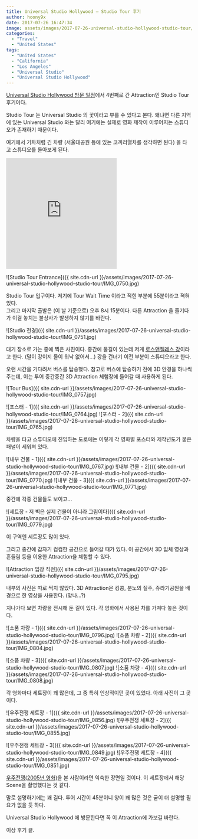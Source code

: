 ```yaml
---
title: Universal Studio Hollywood – Studio Tour 후기
author: hoony9x
date: 2017-07-26 16:47:34
image: assets/images/2017-07-26-universal-studio-hollywood-studio-tour/IMG_0750.jpg
categories:
  - "Travel"
  - "United States"
tags:
  - "United States"
  - "California"
  - "Los Angeles"
  - "Universal Studio"
  - "Universal Studio Hollywood"
---
```


[Universal Studio Hollywood 방문 일정](/united-states-2017-5th-week)에서 4번째로 간 Attraction인 Studio Tour 후기이다.

<!-- more -->

Studio Tour 는 Universal Studio 의 꽃이라고 부를 수 있다고 본다. 왜냐면 다른 지역에 있는 Universal Studio 와는 달리 여기에는 실제로 영화 제작이 이루어지는 스튜디오가 존재하기 때문이다.

여기에서 기차처럼 긴 차량 (서울대공원 등에 있는 코끼리열차를 생각하면 된다) 을 타고 스튜디오를 돌아보게 된다.

<iframe src="https://www.google.com/maps/embed?pb=!1m14!1m8!1m3!1d52836.74946129216!2d-118.35264300000001!3d34.138747!3m2!1i1024!2i768!4f13.1!3m3!1m2!1s0x0%3A0xe5ac8d14954bc930!2z7Iqk7Yqc65SU7Jik7Yis7Ja0!5e0!3m2!1sko!2sus!4v1583481147794!5m2!1sko!2sus" height="300" frameborder="0" style="border:0;" allowfullscreen=""></iframe>

![Studio Tour Entrance]({{ site.cdn-url }}/assets/images/2017-07-26-universal-studio-hollywood-studio-tour/IMG_0750.jpg)

Studio Tour 입구이다. 저기에 Tour Wait Time 이라고 적힌 부분에 55분이라고 젹혀 있다.  
그리고 마지막 출발은 (이 날 기준으로) 오후 8시 15분이다. 다른 Attraction 을 즐기다가 이걸 놓치는 불상사가 발생하지 않기를 바란다.

![Studio 전경]({{ site.cdn-url }}/assets/images/2017-07-26-universal-studio-hollywood-studio-tour/IMG_0751.jpg)

대기 장소로 가는 중에 찍은 사진이다. 중간에 물길이 있는데 저게 [로스앤젤레스 강](https://ko.wikipedia.org/wiki/%EB%A1%9C%EC%8A%A4%EC%95%A4%EC%A0%A4%EB%A0%88%EC%8A%A4_%EA%B0%95)이라고 한다. (말이 강이지 물이 워낙 없어서…) 강을 건너기 이전 부분이 스튜디오라고 한다.

오랜 시간을 기다려서 버스를 탑승했다. 참고로 버스에 탑승하기 전에 3D 안경을 하나씩 주는데, 이는 투어 중간중간 3D Attraction 체험장에 들어갈 때 사용하게 된다.

![Tour Bus]({{ site.cdn-url }}/assets/images/2017-07-26-universal-studio-hollywood-studio-tour/IMG_0757.jpg)

![포스터 - 1]({{ site.cdn-url }}/assets/images/2017-07-26-universal-studio-hollywood-studio-tour/IMG_0764.jpg)
![포스터 - 2]({{ site.cdn-url }}/assets/images/2017-07-26-universal-studio-hollywood-studio-tour/IMG_0765.jpg)

차량을 타고 스튜디오에 진입하는 도로에는 이렇게 각 영화별 포스터와 제작년도가 붙은 패널이 세워져 있다.

![내부 건물 - 1]({{ site.cdn-url }}/assets/images/2017-07-26-universal-studio-hollywood-studio-tour/IMG_0767.jpg)
![내부 건물 - 2]({{ site.cdn-url }}/assets/images/2017-07-26-universal-studio-hollywood-studio-tour/IMG_0770.jpg)
![내부 건물 - 3]({{ site.cdn-url }}/assets/images/2017-07-26-universal-studio-hollywood-studio-tour/IMG_0771.jpg)

중간에 각종 건물들도 보이고...

![세트장 - 저 벽은 실제 건물이 아니라 그림이다]({{ site.cdn-url }}/assets/images/2017-07-26-universal-studio-hollywood-studio-tour/IMG_0779.jpg)

이 구역엔 세트장도 많이 있다.

그리고 중간에 갑자기 컴컴한 공간으로 들어갈 때가 있다. 이 공간에서 3D 입체 영상과 흔들림 등을 이용한 Attraction을 체험할 수 있다.

![Attraction 입장 직전]({{ site.cdn-url }}/assets/images/2017-07-26-universal-studio-hollywood-studio-tour/IMG_0795.jpg)

내부의 사진은 따로 찍지 않았다. 3D Attraction은 킹콩, 분노의 질주, 쥬라기공원을 배경으로 한 영상을 사용한다. (맞나…?)

지나가다 보면 차량을 전시해 둔 길이 있다. 각 영화에서 사용된 차를 가져다 놓은 것이다.

![소품 차량 - 1]({{ site.cdn-url }}/assets/images/2017-07-26-universal-studio-hollywood-studio-tour/IMG_0796.jpg)
![소품 차량 - 2]({{ site.cdn-url }}/assets/images/2017-07-26-universal-studio-hollywood-studio-tour/IMG_0804.jpg)

![소품 차량 - 3]({{ site.cdn-url }}/assets/images/2017-07-26-universal-studio-hollywood-studio-tour/IMG_0807.jpg)
![소품 차량 - 4]({{ site.cdn-url }}/assets/images/2017-07-26-universal-studio-hollywood-studio-tour/IMG_0808.jpg)

각 영화마다 세트장이 꽤 많은데, 그 중 특히 인상적이던 곳이 있었다. 아래 사진이 그 곳이다.

![우주전쟁 세트장 - 1]({{ site.cdn-url }}/assets/images/2017-07-26-universal-studio-hollywood-studio-tour/IMG_0856.jpg)
![우주전쟁 세트장 - 2]({{ site.cdn-url }}/assets/images/2017-07-26-universal-studio-hollywood-studio-tour/IMG_0855.jpg)

![우주전쟁 세트장 - 3]({{ site.cdn-url }}/assets/images/2017-07-26-universal-studio-hollywood-studio-tour/IMG_0849.jpg)
![우주전쟁 세트장 - 4]({{ site.cdn-url }}/assets/images/2017-07-26-universal-studio-hollywood-studio-tour/IMG_0851.jpg)

[우주전쟁(2005년 영화)](https://ko.wikipedia.org/wiki/%EC%9A%B0%EC%A3%BC_%EC%A0%84%EC%9F%81_(2005%EB%85%84_%EC%98%81%ED%99%94))을 본 사람이라면 익숙한 장면일 것이다. 이 세트장에서 해당 Scene을 촬영했다는 것 같다.

말로 설명하기에는 꽤 길다. 투어 시간이 45분이니 양이 꽤 많은 것은 굳이 더 설명할 필요가 없을 듯 하다.

Universal Studio Hollywood 에 방문한다면 꼭 이 Attraction에 가보길 바란다.

이상 후기 끝.
